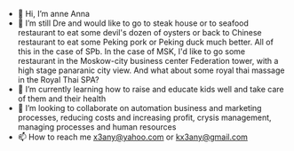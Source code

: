 - 👋 Hi, I’m anne Anna
- 👀 I’m still Dre and would like to go to steak house or to seafood restaurant to eat some devil's dozen of oysters or back to Chinese restaurant to eat some Peking pork or Peking duck much better. All of this in the case of SPb. In the case of MSK, I'd like to go some restaurant in the Moskow-city business center Federation tower, with a high stage panaranic city view. And what about some royal thai massage in the Royal Thai SPA?
- 🌱 I’m currently learning how to raise and educate kids well and take care of them and their health 
- 💞️ I’m looking to collaborate on automation business and marketing processes, reducing costs and increasing profit, crysis management, managing processes and human resources
- 📫 How to reach me x3any@yahoo.com or kx3any@gmail.com
<!---
x3kany/x3kany is a ✨ special ✨ repository because its `README.md` (this file) appears on your GitHub profile.
You can click the Preview link to take a look at your changes.
--->
